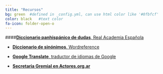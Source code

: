 ```yaml
---
title: "Recursos"
bg: green  #defined in _config.yml, can use html color like '#0fbfcf'
color: black   #text color
fa-icon: folder-open-o
---
```

####[**Diccionario panhispánico de dudas**, Real Academia Española](http://www.rae.es/recursos/diccionarios/dpd) 

- [**Diccionario de sinónimos**, Wordreference](http://www.wordreference.com/sinonimos/)

- [**Google Translate**, traductor de idiomas de Google](http://translate.google.com)

- [**Secretaria Gremial en Actores.org.ar**](http://www.actores.org.ar/institucional/secretaria-gremial)